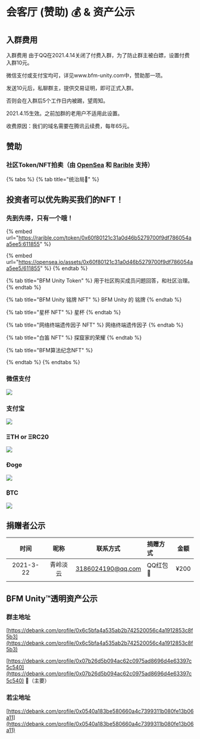 # 会客厅 \(赞助\) 💰 & 资产公示

## 入群费用

入群费用 由于QQ在2021.4.14关闭了付费入群，为了防止群主被白嫖，设置付费入群10元。   
  
微信支付或支付宝均可，详见www.bfm-unity.com中，赞助那一项。

发送10元后，私聊群主，提供交易证明，即可正式入群。   
  
否则会在入群后5个工作日内被踢，望周知。   
  
2021.4.15生效。之前加群的老用户不适用此设置。   
  
收费原因：我们的域名需要在腾讯云续费，每年65元。

## 赞助

### 社区Token/NFT拍卖（由 [OpenSea](https://opensea.io/collections) 和 [Rarible](https://rarible.com/) 支持）

{% tabs %}
{% tab title="统治局🚩" %}
## 投资者可以优先购买我们的NFT！

### 先到先得，只有一个哦！

{% embed url="https://rarible.com/token/0x60f80121c31a0d46b5279700f9df786054aa5ee5:611855" %}

{% embed url="https://opensea.io/assets/0x60f80121c31a0d46b5279700f9df786054aa5ee5/611855" %}
{% endtab %}

{% tab title="BFM Unity Token" %}
用于社区购买成员问题回答，和社区治理。
{% endtab %}

{% tab title="BFM Unity 铭牌 NFT" %}
BFM Unity 的 铭牌
{% endtab %}

{% tab title="星杯 NFT" %}
星杯
{% endtab %}

{% tab title="网络终端遗传因子 NFT" %}
网络终端遗传因子
{% endtab %}

{% tab title="白笛 NFT" %}
探窟家的荣耀
{% endtab %}

{% tab title="BFM算法纪念NFT" %}

{% endtab %}
{% endtabs %}

### 微信支付

![](.gitbook/assets/1779f6a2493c2649cf67b84b11733d3f.jpg)

### 支付宝

![](.gitbook/assets/9304dfd7a84917a2a1364f70e5e1c023.jpg)

### **Ξ**TH or **Ξ**RC20

![](.gitbook/assets/screenshot_2020-03-25-11-16-44-118_com.wallet.cry.png)

### Ðoge

![](.gitbook/assets/881fcdba81e2eb5ac727012f083991cb.jpg)

### ​₿TC

![](.gitbook/assets/screenshot_2020-03-25-11-16-30-068_com.wallet.cry.png)

## 捐赠者公示

| 时间 | 昵称 | 联系方式 | 捐赠方式 | 金额 |
| :---: | :---: | :---: | :--- | :---: |
| 2021-3-22 | 青岭淡云 | 3186024190@qq.com | QQ红包🧧 | ¥200 |
|  |  |  |  |  |

## ₿FM Unity™透明资产公示

### 群主地址

[https://debank.com/profile/0x6c5bfa4a535ab2b742520056c4a1912853c8f5b3](https://debank.com/profile/0x6c5bfa4a535ab2b742520056c4a1912853c8f5b3)

[https://debank.com/profile/0x07b26d5b094ac62c0975ad8696d4e63397c5c540](https://debank.com/profile/0x07b26d5b094ac62c0975ad8696d4e63397c5c540) 🚩（主要）

### 若尘地址

[https://debank.com/profile/0x0540a183be580660a4c7399311b080fe13b06a11](https://debank.com/profile/0x0540a183be580660a4c7399311b080fe13b06a11)



